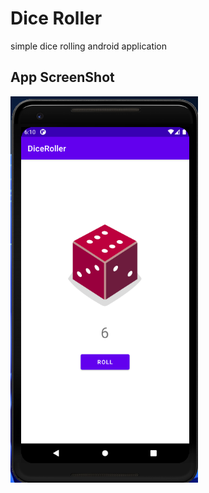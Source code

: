 # Dice Roller

simple dice rolling android application

## App ScreenShot

<img src=".github/app.png" width="300">